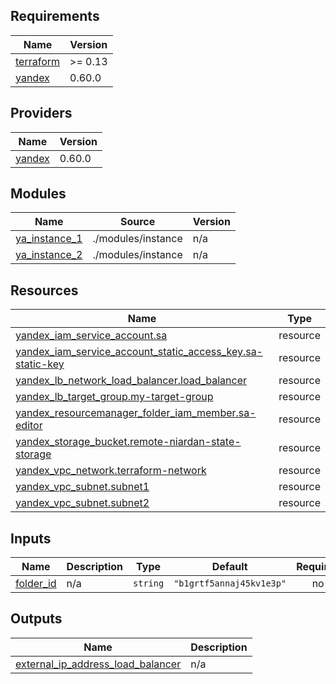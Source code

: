 <!-- BEGIN_TF_DOCS -->
## Requirements

| Name | Version |
|------|---------|
| <a name="requirement_terraform"></a> [terraform](#requirement\_terraform) | >= 0.13 |
| <a name="requirement_yandex"></a> [yandex](#requirement\_yandex) | 0.60.0 |

## Providers

| Name | Version |
|------|---------|
| <a name="provider_yandex"></a> [yandex](#provider\_yandex) | 0.60.0 |

## Modules

| Name | Source | Version |
|------|--------|---------|
| <a name="module_ya_instance_1"></a> [ya\_instance\_1](#module\_ya\_instance\_1) | ./modules/instance | n/a |
| <a name="module_ya_instance_2"></a> [ya\_instance\_2](#module\_ya\_instance\_2) | ./modules/instance | n/a |

## Resources

| Name | Type |
|------|------|
| [yandex_iam_service_account.sa](https://registry.terraform.io/providers/yandex-cloud/yandex/0.60.0/docs/resources/iam_service_account) | resource |
| [yandex_iam_service_account_static_access_key.sa-static-key](https://registry.terraform.io/providers/yandex-cloud/yandex/0.60.0/docs/resources/iam_service_account_static_access_key) | resource |
| [yandex_lb_network_load_balancer.load_balancer](https://registry.terraform.io/providers/yandex-cloud/yandex/0.60.0/docs/resources/lb_network_load_balancer) | resource |
| [yandex_lb_target_group.my-target-group](https://registry.terraform.io/providers/yandex-cloud/yandex/0.60.0/docs/resources/lb_target_group) | resource |
| [yandex_resourcemanager_folder_iam_member.sa-editor](https://registry.terraform.io/providers/yandex-cloud/yandex/0.60.0/docs/resources/resourcemanager_folder_iam_member) | resource |
| [yandex_storage_bucket.remote-niardan-state-storage](https://registry.terraform.io/providers/yandex-cloud/yandex/0.60.0/docs/resources/storage_bucket) | resource |
| [yandex_vpc_network.terraform-network](https://registry.terraform.io/providers/yandex-cloud/yandex/0.60.0/docs/resources/vpc_network) | resource |
| [yandex_vpc_subnet.subnet1](https://registry.terraform.io/providers/yandex-cloud/yandex/0.60.0/docs/resources/vpc_subnet) | resource |
| [yandex_vpc_subnet.subnet2](https://registry.terraform.io/providers/yandex-cloud/yandex/0.60.0/docs/resources/vpc_subnet) | resource |

## Inputs

| Name | Description | Type | Default | Required |
|------|-------------|------|---------|:--------:|
| <a name="input_folder_id"></a> [folder\_id](#input\_folder\_id) | n/a | `string` | `"b1grtf5annaj45kv1e3p"` | no |

## Outputs

| Name | Description |
|------|-------------|
| <a name="output_external_ip_address_load_balancer"></a> [external\_ip\_address\_load\_balancer](#output\_external\_ip\_address\_load\_balancer) | n/a |
<!-- END_TF_DOCS -->
